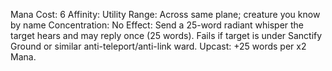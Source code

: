 Mana Cost: 6
Affinity: Utility
Range: Across same plane; creature you know by name
Concentration: No
Effect: Send a 25-word radiant whisper the target hears and may reply once (25 words). Fails if target is under Sanctify Ground or similar anti-teleport/anti-link ward.
Upcast: +25 words per x2 Mana.